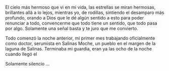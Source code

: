 El cielo más hermoso que vi en mi vida, las estrellas se miran hermosas, brillantes allá a lo lejos, mientras yo, de rodillas, sintiendo el desamparo más profundo, orando a Dios que le dé algún sentido a esto para poder renunciar a todo, convencerme que todo tiene un sentido, que todo pasa por algo. Solamente una señal basta y te juro que me convierto.

Todo comenzó la noche anterior, mi primer mes trabajando oficialmente como doctor, serumista en Salinas Moche, un pueblo en el margen de la laguna de Salinas. Terminaba mi guardia, eran ya las ocho de la noche cuando llegó el 








Solamente silencio ...